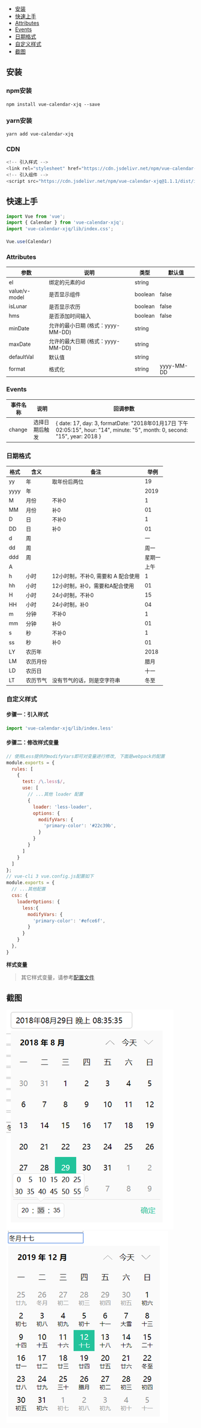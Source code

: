 
- [安装](#安装)
- [快速上手](#快速上手)
- [Attributes](#Attributes)
- [Events](#Events)
- [日期格式](#日期格式)
- [自定义样式](#自定义样式)
- [截图](#截图)

## 安装
### npm安装
```
npm install vue-calendar-xjq --save
```
### yarn安装
```
yarn add vue-calendar-xjq
```
### CDN
```javascript
<!-- 引入样式 -->
<link rel="stylesheet" href="https://cdn.jsdelivr.net/npm/vue-calendar-xjq@1.1.1/dist/index.css">
<!-- 引入组件 -->
<script src="https://cdn.jsdelivr.net/npm/vue-calendar-xjq@1.1.1/dist/index.js"></script>
```
## 快速上手
```javascript
import Vue from 'vue';
import { Calendar } from 'vue-calendar-xjq';
import 'vue-calendar-xjq/lib/index.css';

Vue.use(Calendar)
```
### Attributes
参数 | 说明 | 类型 | 默认值
-----|------|------|------
el | 绑定的元素的id | string | 
value/v-model | 是否显示组件 | boolean | false
isLunar | 是否显示农历 | boolean | false
hms | 是否添加时间输入 | boolean | false
minDate | 允许的最小日期 (格式：yyyy-MM-DD) | string |
maxDate | 允许的最大日期 (格式：yyyy-MM-DD) | string |
defaultVal | 默认值 | string | 
format | 格式化 | string | yyyy-MM-DD

### Events
事件名称 | 说明 | 回调参数
--------|------|--------
change | 选择日期后触发 | { date: 17, day: 3, formatDate: "2018年01月17日 下午 02:05:15", hour: "14", minute: "5", month: 0, second: "15", year: 2018 }

### 日期格式
格式 | 含义 | 备注 | 举例
-----|------|------|----
yy | 年 | 取年份后两位 | 19
yyyy | 年 | | 2019
M | 月份 | 不补0 | 1
MM | 月份 | 补0 | 01
D | 日 | 不补0 | 1
DD | 日 | 补0 | 01
d | 周 | | 一
dd | 周 | | 周一
ddd | 周 | | 星期一
A | | | 上午
h | 小时 | 12小时制，不补0, 需要和 A 配合使用 | 1
hh | 小时 | 12小时制，补0，需要和A配合使用 | 01
H | 小时 | 24小时制，不补0 | 15
HH | 小时 | 24小时制，补0 | 04
m | 分钟 | 不补0 | 1
mm | 分钟 | 补0 | 01
s | 秒 | 不补0 | 1
ss | 秒 | 补0 | 01
LY | 农历年 | | 2018
LM | 农历月份 | | 腊月
LD | 农历日 | | 十一
LT | 农历节气 | 没有节气的话，则是空字符串 | 冬至

### 自定义样式
#### 步骤一：引入样式
```javascript
import 'vue-calendar-xjq/lib/index.less'
```
#### 步骤二：修改样式变量
```javascript
// 使用Less提供的modifyVars即可对变量进行修改, 下面是webpack的配置
module.exports = {
  rules: [
    {
      test: /\.less$/,
      use: [
        // ...其他 loader 配置
        {
          loader: 'less-loader',
          options: {
            modifyVars: {
              'primary-color': '#22c39b',
            }
          }
        }
      ]
    }
  ]
};
// vue-cli 3 vue.config.js配置如下
module.exports = {
  // ...其他配置
  css: {
    loaderOptions: {
      less:{
        modifyVars: {
          'primary-color': '#efce6f',
        }
      }
    }
  },
}
```
__样式变量__
> 其它样式变量，请参考[配置文件](src/index.less)

## 截图
![截图1](screenshot/screenshot_1.png)
![截图2](screenshot/screenshot_2.jpg)